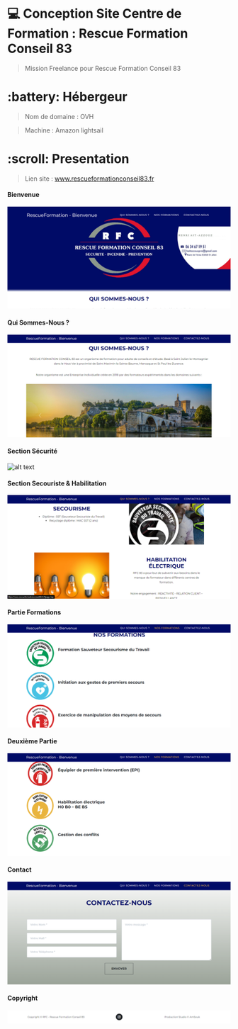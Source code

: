 # :computer: Conception Site Centre de Formation : Rescue Formation Conseil 83

> Mission Freelance pour Rescue Formation Conseil 83

<h1> :battery: Hébergeur </h1>

> Nom de domaine : OVH

> Machine : Amazon lightsail

<h1> :scroll: Presentation </h1>

> Lien site : www.rescueformationconseil83.fr

<h4> Bienvenue </h4>

![alt text](views/assets/img/git/Bienvenue.PNG?raw=true)

<h4> Qui Sommes-Nous ? </h4>

![alt text](views/assets/img/git/QuiSommesNous.PNG?raw=true)

<h4> Section Sécurité </h4>

![alt text](views/assets/img/git/Securité.PNG?raw=true)

<h4> Section Secouriste & Habilitation </h4>

![alt text](views/assets/img/git/Sst-H0B0.PNG?raw=true)

<h4> Partie Formations </h4>

![alt text](views/assets/img/git/Formations1.PNG?raw=true)

<h4> Deuxième Partie </h4>

![alt text](views/assets/img/git/Formations2.PNG?raw=true)

<h4> Contact </h4>

![alt text](views/assets/img/git/Contact.PNG?raw=true)

<h4> Copyright </h4>

![alt text](views/assets/img/git/Copyright.PNG?raw=true)
